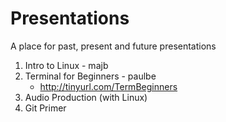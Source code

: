 # Presentations
A place for past, present and future presentations

1. Intro to Linux - majb
2. Terminal for Beginners - paulbe
	- http://tinyurl.com/TermBeginners
3. Audio Production (with Linux)
4. Git Primer
